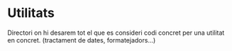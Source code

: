 # Utilitats 

Directori on hi desarem tot el que es consideri codi concret per una utilitat en concret. (tractament de dates, formatejadors...)